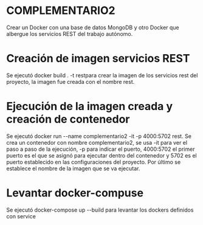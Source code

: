 # COMPLEMENTARIO2
Crear un Docker con una base de datos MongoDB y otro Docker que albergue los servicios REST del trabajo autónomo.

# Creación de imagen servicios REST
Se ejecutó docker build . -t restpara crear la imagen de los servicios rest del proyecto, la imagen fue creada con el nombre rest.

# Ejecución de la imagen creada y creación de contenedor
Se ejecutó docker run --name complementario2 -it -p 4000:5702 rest. Se crea un contenedor con nombre complementario2, se usa -it para ver el paso a paso de la ejecución, -p para indicar el puerto, 4000:5702 el primer puerto es el que se asignó para ejecutar dentro del contenedor y 5702 es el puerto establecido en las configuraciones del proyecto. Por último se establece el nombre de la imagen que se va ejecutar.

# Levantar docker-compuse
Se ejecutó docker-compose up --build para levantar los dockers definidos con service